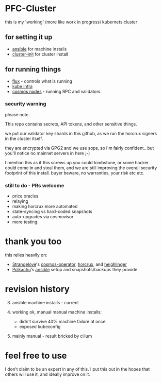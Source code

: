 # PFC-Cluster

this is my 'working' (more like work in progress) kubernets cluster

## for setting it up
* [ansible](./ansible) for machine installs
* [cluster-init](./cluster-init) for cluster install

## for running things
* [flux](./clusters/main-cluster/flux-system) - controls what is running 
* [kube infra](./manifests/infrastructure)
* [cosmos nodes](./manifests/cosmos/) - running RPC and validators

### security warning
please note. 

This repo contains secrets, API tokens, and other sensitive things.

we put our validator key shards in this github, as we run the horcrux signers in the cluster itself. 

they are encrypted via GPG2 and we use sops, so i'm fairly confident.. but you'll notice no mainnet servers in here ;-)

I mention this as if this screws up you could tombstone, or some hacker could come in and steal them, and we are still improving the overall security footprint of this install. buyer beware, no warranties, your risk etc etc.

### still to do - PRs welcome
* price oracles
* relaying
* making horcrux more automated
* state-syncing vs hard-coded snapshots
* auto-upgrades via cosmovisor
* more testing

# thank you too
this relies heavily on:
- [Strangelove](https://twitter.com/strangelovelabs)'s [cosmos-operator](https://github.com/strangelove-ventures/cosmos-operator/), [horcrux](https://github.com/strangelove-ventures/horcrux/), and [heighlinger](https://github.com/strangelove-ventures/heighliner/)
- [Polkachu](https://twitter.com/polka_chu)'s [ansible](https://github.com/polkachu/cosmos-validators/) setup and snapshots/backups they provide


# revision history
3. ansible machine installs - current

2. working ok, manual manual machine installs:
    - didn't survive 40% machine failure at once
    - exposed kubeconfig

1. mainly manual - result bricked by cilium


# feel free to use
I don't claim to be an expert in any of this. I put this out in the hopes that others will use it, and ideally improve on it. 